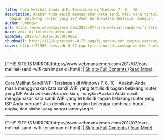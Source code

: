 ```yaml
---
title: Cara Melihat Sandi WiFi Tersimpan di Windows 7, 8,  10
description: Apakah Anda masih menggunakan kata sandi WiFi yang tertulis di
  bagian belakang router yang ISP Anda berikanJika demikian, mungkin
author: Unknown
url: https://www.webmanajemen.com/2017/07/cara-melihat-sandi-wifi-tersimpan-di.html
date: 2017-07-10T16:26:39+07:00
updated: 2017-07-10T09:26:00.000Z
thumbnail: http://11986-presscdn-0-77.pagely.netdna-cdn.com/wp-content/uploads/2016/03/open-network-sharing-center.png
cover: http://11986-presscdn-0-77.pagely.netdna-cdn.com/wp-content/uploads/2016/03/open-network-sharing-center.png
---
```


<hr/> [THIS SITE IS MIRROR](https://www.webmanajemen.com/2017/07/cara-melihat-sandi-wifi-tersimpan-di.html) || <a href="https://www.webmanajemen.com/2017/07/cara-melihat-sandi-wifi-tersimpan-di.html" rel="follow" class="button" id="read-more">Skip to Full Contents (Read More)</a> <hr/> Cara Melihat Sandi WiFi Tersimpan di Windows 7, 8,  10 - Apakah Anda masih menggunakan kata sandi WiFi yang tertulis di bagian belakang router yang ISP Anda berikanJika demikian, mungkin Apakah Anda masih menggunakan kata sandi WiFi yang tertulis di bagian belakang router yang ISP Anda berikan? Jika demikian, mungkin beberapa kombinasi huruf, angka, dan simbol yang sangat lama yang ti <hr/> [THIS SITE IS MIRROR](https://www.webmanajemen.com/2017/07/cara-melihat-sandi-wifi-tersimpan-di.html) || <a href="https://www.webmanajemen.com/2017/07/cara-melihat-sandi-wifi-tersimpan-di.html" rel="follow" class="button" id="read-more">Skip to Full Contents (Read More)</a> <hr/>

<script>
    if (location.host.includes('dimaslanjaka12')) {
      location.replace('https://www.webmanajemen.com/2017/07/cara-melihat-sandi-wifi-tersimpan-di.html');
    }
  </script>
